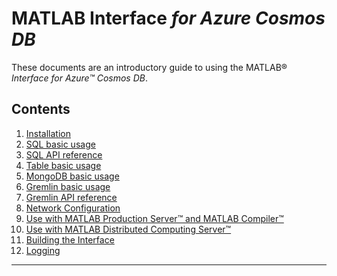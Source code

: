 #  MATLAB Interface *for Azure Cosmos DB*

These documents are an introductory guide to using the MATLAB® *Interface for Azure™ Cosmos DB*.

## Contents
1. [Installation](Installation.md)
2. [SQL basic usage](BasicUsageSQL.md)
3. [SQL API reference](CosmosDBSQLApi.md)
4. [Table basic usage](BasicUsageTable.md)
5. [MongoDB basic usage](BasicUsageMongoDB.md)
6. [Gremlin basic usage](BasicUsageGremlin.md)
7. [Gremlin API reference](CosmosDBGremlinApi.md)
8. [Network Configuration](NetworkConfiguration.md)
9. [Use with MATLAB Production Server™ and MATLAB Compiler™](Deployed.md)
10. [Use with MATLAB Distributed Computing Server™](Parallel.md)
11. [Building the Interface](Rebuild.md)
12. [Logging](Logging.md)

----------------

[//]: #  (Copyright 2019 The MathWorks, Inc.)
